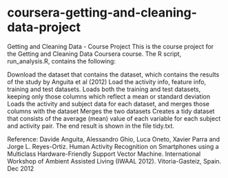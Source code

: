 # coursera-getting-and-cleaning-data-project
Getting and Cleaning Data - Course Project
This is the course project for the Getting and Cleaning Data Coursera course.
The R script, run_analysis.R, contains the following:

Download the dataset that contains the dataset, which contains the results of the study by Anguita et al (2012)
Load the activity info, feature info, training and test datasets.
Loads both the training and test datasets, keeping only those columns which reflect a mean or standard deviation
Loads the activity and subject data for each dataset, and merges those columns with the dataset
Merges the two datasets
Creates a tidy dataset that consists of the average (mean) value of each variable for each subject and activity pair.
The end result is shown in the file tidy.txt.

Reference:
Davide Anguita, Alessandro Ghio, Luca Oneto, Xavier Parra and Jorge L. Reyes-Ortiz. Human Activity Recognition on Smartphones using a Multiclass Hardware-Friendly Support Vector Machine. International Workshop of Ambient Assisted Living (IWAAL 2012). Vitoria-Gasteiz, Spain. Dec 2012
